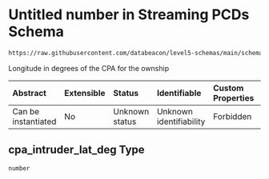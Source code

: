 # Untitled number in Streaming PCDs Schema

```txt
https://raw.githubusercontent.com/databeacon/level5-schemas/main/schemas/streaming/pcds.schema.json#/properties/cpa_intruder_lat_deg
```

Longitude in degrees of the CPA for the ownship

| Abstract            | Extensible | Status         | Identifiable            | Custom Properties | Additional Properties | Access Restrictions | Defined In                                                                        |
| :------------------ | :--------- | :------------- | :---------------------- | :---------------- | :-------------------- | :------------------ | :-------------------------------------------------------------------------------- |
| Can be instantiated | No         | Unknown status | Unknown identifiability | Forbidden         | Allowed               | none                | [pcds.schema.json\*](../../out/streaming/pcds.schema.json "open original schema") |

## cpa\_intruder\_lat\_deg Type

`number`
